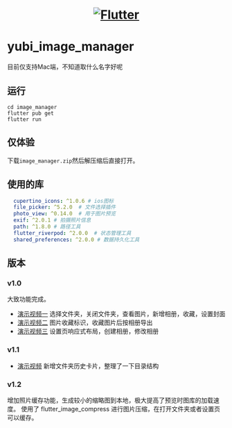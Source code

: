 <a href="https://flutter.dev/">
  <h1 align="center">
    <picture>
      <source media="(prefers-color-scheme: dark)" srcset="https://storage.googleapis.com/cms-storage-bucket/6e19fee6b47b36ca613f.png">
      <img alt="Flutter" src="https://storage.googleapis.com/cms-storage-bucket/c823e53b3a1a7b0d36a9.png">
    </picture>
  </h1>
</a>

# yubi_image_manager

目前仅支持Mac端，不知道取什么名字好呢

## 运行

```
cd image_manager
flutter pub get
flutter run
```

## 仅体验

下载`image_manager.zip`然后解压缩后直接打开。

## 使用的库

```yaml
  cupertino_icons: ^1.0.6 # ios图标
  file_picker: ^5.2.0  # 文件选择插件
  photo_view: ^0.14.0  # 用于图片预览
  exif: ^2.0.1 # 拍摄照片信息
  path: ^1.8.0 # 路径工具
  flutter_riverpod: ^2.0.0  # 状态管理工具
  shared_preferences: ^2.0.0 # 数据持久化工具
```

## 版本

### v1.0

大致功能完成。

- [演示视频一](https://www.bilibili.com/video/BV1LTxxesEkY/) 选择文件夹，关闭文件夹，查看图片，新增相册，收藏，设置封面
- [演示视频二](https://www.bilibili.com/video/BV1e3xxeQEku/) 图片收藏标识，收藏图片后按相册导出
- [演示视频三](https://www.bilibili.com/video/BV1V3xxeQE2M/) 设置页响应式布局，创建相册，修改相册


### v1.1

- [演示视频](https://www.bilibili.com/video/BV1nCxteBEXz/) 新增文件夹历史卡片，整理了一下目录结构

### v1.2

增加照片缓存功能，生成较小的缩略图到本地，极大提高了预览时图库的加载速度。
使用了 flutter_image_compress 进行图片压缩，在打开文件夹或者设置页可以缓存。